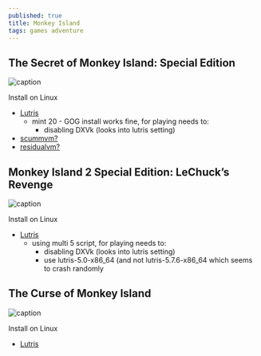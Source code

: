 ```yaml
---
published: true
title: Monkey Island
tags: games adventure
---
```

## The Secret of Monkey Island: Special Edition 

![caption](https://lutris.net/games/banner/the-secret-of-monkey-island-special-edition.jpg) <!-- .element height="50%" width="50% ustify-content="left" -->

Install on Linux
- [Lutris](https://lutris.net/games/the-secret-of-monkey-island-special-edition/)
	- mint 20 - GOG install works fine, for playing needs to:
    	- disabling DXVk (looks into lutris setting)
- [scummvm?](https://forums.scummvm.org/viewtopic.php?t=7671)
- [residualvm?](https://wiki.residualvm.org/index.php/Monkey_Island_series)

## Monkey Island 2 Special Edition: LeChuck’s Revenge

![caption](https://lutris.net/games/banner/monkey-island-2-special-edition.jpg) <!-- .element height="50%" width="50% ustify-content="left" -->

Install on Linux
- [Lutris](https://lutris.net/games/monkey-island-2-special-edition/)
	- using multi 5 script, for playing needs to:
    	- disabling DXVk (looks into lutris setting)
    	- use lutris-5.0-x86_64 (and not lutris-5.7.6-x86_64 which seems to crash randomly

## The Curse of Monkey Island

![caption](https://lutris.net/games/banner/the-curse-of-monkey-island.jpg) <!-- .element height="50%" width="50% ustify-content="left" -->

Install on Linux
- [Lutris](https://lutris.net/games/the-curse-of-monkey-island/)
